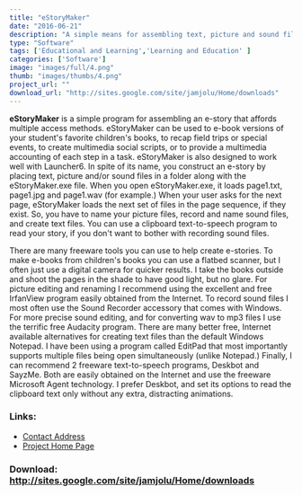 ```yaml
---
title: "eStoryMaker"
date: "2016-06-21"
description: "A simple means for assembling text, picture and sound files into an e-story that supports multiple access means."
type: "Software"
tags: ['Educational and Learning','Learning and Education' ]
categories: ['Software']
image: "images/full/4.png"
thumb: "images/thumbs/4.png"
project_url: ""
download_url: "http://sites.google.com/site/jamjolu/Home/downloads"
---
```

**eStoryMaker** is a simple program for assembling an e-story that affords multiple access methods. eStoryMaker can be used to e-book versions of your student's favorite children's books, to recap field trips or special events, to create multimedia social scripts, or to provide a multimedia accounting of each step in a task. eStoryMaker is also designed to work well with Launcher6. In spite of its name, you construct an e-story by placing text, picture and/or sound files in a folder along with the eStoryMaker.exe file. When you open eStoryMaker.exe, it loads page1.txt, page1.jpg and page1.wav (for example.) When your user asks for the next page, eStoryMaker loads the next set of files in the page sequence, if they exist. So, you have to name your picture files, record and name sound files, and create text files. You can use a clipboard text-to-speech program to read your story, if you don't want to bother with recording sound files.

There are many freeware tools you can use to help create e-stories. To make e-books from children's books you can use a flatbed scanner, but I often just use a digital camera for quicker results. I take the books outside and shoot the pages in the shade to have good light, but no glare. For picture editing and renaming I recommend using the excellent and free IrfanView program easily obtained from the Internet. To record sound files I most often use the Sound Recorder accessory that comes with Windows. For more precise sound editing, and for converting wav to mp3 files I use the terrific free Audacity program. There are many better free, Internet available alternatives for creating text files than the default Windows Notepad. I have been using a program called EditPad that most importantly supports multiple files being open simultaneously (unlike Notepad.) Finally, I can recommend 2 freeware text-to-speech programs, Deskbot and SayzMe. Both are easily obtained on the Internet and use the freeware Microsoft Agent technology. I prefer Deskbot, and set its options to read the clipboard text only without any extra, distracting animations.

### Links:
- <a href="mailto:jamjolu@hotmail.com">Contact Address</a>
- <a href="http://sites.google.com/site/jamjolu/Home/estorymaker">Project Home Page</a>

### Download: http://sites.google.com/site/jamjolu/Home/downloads 